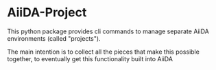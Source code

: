 # AiiDA-Project

This python package provides cli commands to manage separate AiiDA environments (called "projects").

The main intention is to collect all the pieces that make this possible together, to eventually get this functionality built into AiiDA
